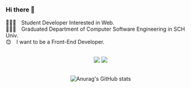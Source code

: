 ### Hi there 👋

👩🏻‍💻&emsp;Student Developer Interested in Web.<br>
👩🏻‍🎓&emsp;Graduated Department of Computer Software Engineering in SCH Univ.<br>
😊&emsp;I want to be a Front-End Developer.<br><br>

<div align="center">

<a href="mailto:dahae68@gmail.com"><img src="https://img.shields.io/badge/Gmail-d14836?style=flat-square&logo=Gmail&logoColor=white&link=dahyezzang1679@naver.com"/></a>
<a href="https://velog.io/@dahye-program" target="_blank"><img src="https://img.shields.io/badge/Velog-03C75A?style=flat-square&logo=Vimeo&logoColor=white"/></a>
<br><br>

![Anurag's GitHub stats](https://github-readme-stats.vercel.app/api?username=dahye-program&show_icons=true&theme=solarized-light)

 </div>
